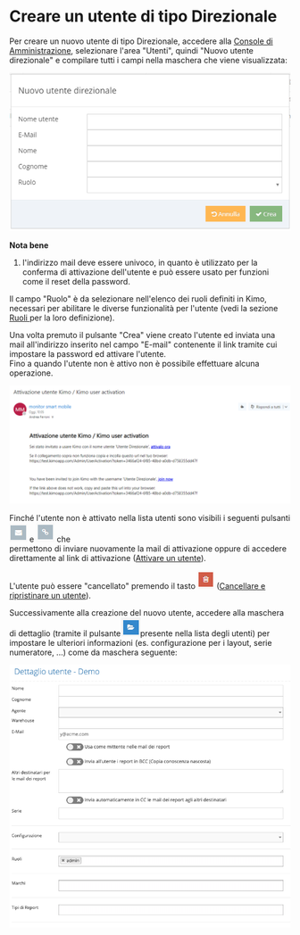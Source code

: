# Creare un utente di tipo Direzionale

Per creare un nuovo utente di tipo Direzionale, accedere alla [Console di Amministrazione](../../introduzione/moduli/console-admin.md), selezionare l'area "Utenti", quindi "Nuovo utente direzionale" e compilare tutti i campi nella maschera che viene visualizzata:

![Maschera di creazione di un utente direzionale](../../.gitbook/assets/image%20%2812%29.png)

**Nota bene**

1. l'indirizzo mail deve essere univoco, in quanto è utilizzato per la conferma di attivazione dell'utente e può essere usato per funzioni come il reset della password.

Il campo "Ruolo" è da selezionare nell'elenco dei ruoli definiti in Kimo, necessari per abilitare le diverse funzionalità per l'utente \(vedi la sezione [Ruoli ](../ruoli.md)per la loro definizione\).

Una volta premuto il pulsante "Crea" viene creato l'utente ed inviata una mail all'indirizzo inserito nel campo "E-mail" contenente il link tramite cui impostare la password ed attivare l'utente.  
Fino a quando l'utente non è attivo non è possibile effettuare alcuna operazione.

![Esempio di mail di attivazione di un utente direzionale](../../.gitbook/assets/image%20%2832%29.png)

Finché l'utente non è attivato nella lista utenti sono visibili i seguenti pulsanti ![](../../.gitbook/assets/image%20%2821%29.png) e ![](../../.gitbook/assets/image%20%2814%29.png) che  
permettono di inviare nuovamente la mail di attivazione oppure di accedere direttamente al link di attivazione \([Attivare un utente](attivazione-di-un-utente.md)\).

L'utente può essere "cancellato" premendo il tasto ![](../../.gitbook/assets/delete.PNG) \([Cancellare e ripristinare un utente](archiviazione-e-ripristino.md)\).

Successivamente alla creazione del nuovo utente, accedere alla maschera di dettaglio \(tramite il pulsante![](../../.gitbook/assets/image.png)presente nella lista degli utenti\) per impostare le ulteriori informazioni \(es. configurazione per i layout, serie numeratore, ...\) come da maschera seguente:

![](../../.gitbook/assets/screenshot-2019-06-18-at-15.33.47.png)

